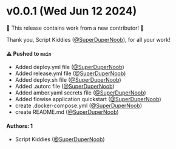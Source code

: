 # v0.0.1 (Wed Jun 12 2024)

:tada: This release contains work from a new contributor! :tada:

Thank you, Script Kiddies ([@SuperDuperNoob](https://github.com/SuperDuperNoob)), for all your work!

#### ⚠️ Pushed to `main`

- Added deploy.yml file ([@SuperDuperNoob](https://github.com/SuperDuperNoob))
- Added release.yml file ([@SuperDuperNoob](https://github.com/SuperDuperNoob))
- Added deploy.sh file ([@SuperDuperNoob](https://github.com/SuperDuperNoob))
- Added .autorc file ([@SuperDuperNoob](https://github.com/SuperDuperNoob))
- Added amber.yaml secrets file ([@SuperDuperNoob](https://github.com/SuperDuperNoob))
- Added flowise application quickstart ([@SuperDuperNoob](https://github.com/SuperDuperNoob))
- create .docker-compose.yml ([@SuperDuperNoob](https://github.com/SuperDuperNoob))
- create README.md ([@SuperDuperNoob](https://github.com/SuperDuperNoob))

#### Authors: 1

- Script Kiddies ([@SuperDuperNoob](https://github.com/SuperDuperNoob))
